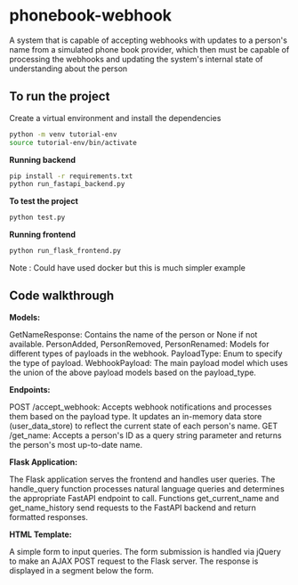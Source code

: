 # phonebook-webhook
A system that is capable of accepting webhooks with updates to a person's name from a simulated phone book provider, which then must be capable of processing the webhooks and updating the system's internal state of understanding about the person

## To run the project
Create a virtual environment and install the dependencies
```bash
python -m venv tutorial-env
source tutorial-env/bin/activate
```
**Running backend**
```bash
pip install -r requirements.txt
python run_fastapi_backend.py
```
**To test the project**
```bash
python test.py
```
**Running frontend**
```bash
python run_flask_frontend.py
```
Note : Could have used docker but this is much simpler example

## Code walkthrough

**Models:**

GetNameResponse: Contains the name of the person or None if not available.
PersonAdded, PersonRemoved, PersonRenamed: Models for different types of payloads in the webhook.
PayloadType: Enum to specify the type of payload.
WebhookPayload: The main payload model which uses the union of the above payload models based on the payload_type.

**Endpoints:**

POST /accept_webhook: Accepts webhook notifications and processes them based on the payload type. It updates an in-memory data store (user_data_store) to reflect the current state of each person's name.
GET /get_name: Accepts a person's ID as a query string parameter and returns the person's most up-to-date name.


**Flask Application:**

The Flask application serves the frontend and handles user queries.
The handle_query function processes natural language queries and determines the appropriate FastAPI endpoint to call.
Functions get_current_name and get_name_history send requests to the FastAPI backend and return formatted responses.

**HTML Template:**

A simple form to input queries.
The form submission is handled via jQuery to make an AJAX POST request to the Flask server.
The response is displayed in a segment below the form.

